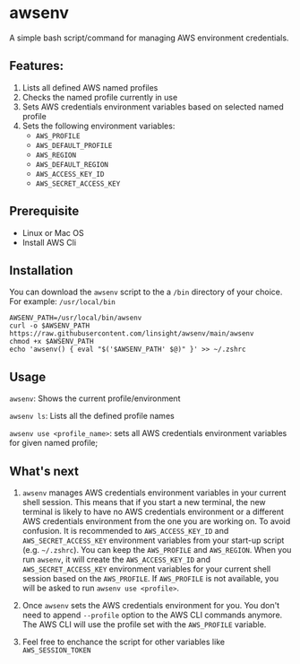 # awsenv

A simple bash script/command for managing AWS environment credentials.

## Features:

1. Lists all defined AWS named profiles
1. Checks the named profile currently in use
1. Sets AWS credentials environment variables based on selected named profile
1. Sets the following environment variables:
   - `AWS_PROFILE`
   - `AWS_DEFAULT_PROFILE`
   - `AWS_REGION`
   - `AWS_DEFAULT_REGION`
   - `AWS_ACCESS_KEY_ID`
   - `AWS_SECRET_ACCESS_KEY`

## Prerequisite

- Linux or Mac OS
- Install AWS Cli

## Installation

You can download the `awsenv` script to the a `/bin` directory of your choice. For example: `/usr/local/bin`

```
AWSENV_PATH=/usr/local/bin/awsenv
curl -o $AWSENV_PATH https://raw.githubusercontent.com/linsight/awsenv/main/awsenv
chmod +x $AWSENV_PATH
echo 'awsenv() { eval "$('$AWSENV_PATH' $@)" }' >> ~/.zshrc
```

## Usage

`awsenv`: Shows the current profile/environment

`awsenv ls`: Lists all the defined profile names

`awsenv use <profile_name>`: sets all AWS credentials environment variables for given named profile;

## What's next

1. `awsenv` manages AWS credentials environment variables in your current shell session. This means that if you start a new terminal, the new terminal is likely to have no AWS credentials environment or a different AWS credentials environment from the one you are working on. To avoid confusion. It is recommended to `AWS_ACCESS_KEY_ID` and `AWS_SECRET_ACCESS_KEY` environment variables from your start-up script (e.g. `~/.zshrc`). You can keep the `AWS_PROFILE` and `AWS_REGION`. When you run `awsenv`, it will create the `AWS_ACCESS_KEY_ID` and `AWS_SECRET_ACCESS_KEY` environment variables for your current shell session based on the `AWS_PROFILE`. If `AWS_PROFILE` is not available, you will be asked to run `awsenv use <profile>`.

2. Once `awsenv` sets the AWS credentials environment for you. You don't need to append `--profile` option to the AWS CLI commands anymore. The AWS CLI will use the profile set with the `AWS_PROFILE` variable.

3. Feel free to enchance the script for other variables like `AWS_SESSION_TOKEN`
